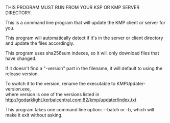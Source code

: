 THIS PROGRAM MUST RUN FROM YOUR KSP OR KMP SERVER DIRECTORY.  
  
This is a command line program that will update the KMP client or server for you.  
  
This program will automatically detect if it's in the server or client directory and update the files accordingly.  
  
This program uses sha256sum indexes, so it will only download files that have changed.  
  
If it doesn't find a "-version" part in the filename, it will default to using the release version.  
  
To switch it to the version, rename the executable to KMPUpdater-version.exe,  
where version is one of the versions listed in http://godarklight.kerbalcentral.com:82/kmp/updater/index.txt  
  
This program takes one command line option: --batch or -b, which will make it exit without asking.  
